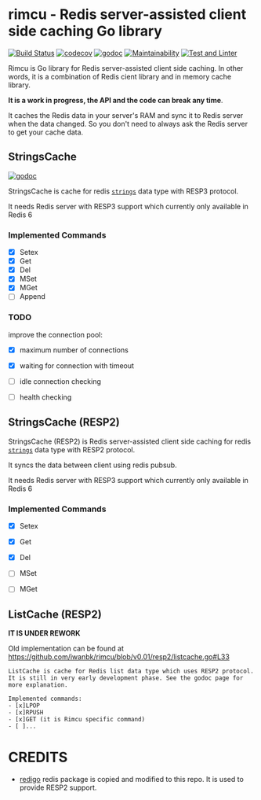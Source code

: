 # rimcu - Redis server-assisted client side caching Go library

[![Build Status](https://travis-ci.org/iwanbk/rimcu.svg?branch=master)](https://travis-ci.org/iwanbk/rimcu)
[![codecov](https://codecov.io/gh/iwanbk/rimcu/branch/master/graph/badge.svg)](https://codecov.io/gh/iwanbk/rimcu)
[![godoc](https://godoc.org/github.com/iwanbk/rimcu?status.svg)](http://godoc.org/github.com/iwanbk/rimcu)
[![Maintainability](https://api.codeclimate.com/v1/badges/edbfa2013d2a8d2b74ce/maintainability)](https://codeclimate.com/github/iwanbk/rimcu/maintainability)
[![Test and Linter](https://github.com/iwanbk/rimcu/actions/workflows/test_lint.yml/badge.svg)](https://github.com/iwanbk/rimcu/actions/workflows/test_lint.yml)

Rimcu is Go library for Redis server-assisted client side caching.
In other words, it is a combination of Redis cient library and in memory cache library.

**It is a work in progress, the API and the code can break any time**.

It caches the Redis data in your server's RAM and sync it to Redis server when the data changed.
So you don't need to always ask the Redis server to get your cache data. 


## StringsCache

[![godoc](https://godoc.org/github.com/iwanbk/rimcu?status.svg)](http://godoc.org/github.com/iwanbk/rimcu#StringsCache)

StringsCache is cache for redis [`strings`](https://redis.io/topics/data-types#strings) data type with RESP3 protocol.

It needs Redis server with RESP3 support which currently only available in Redis 6

### Implemented Commands

- [x] Setex
- [x] Get
- [x] Del
- [x] MSet
- [x] MGet
- [ ] Append

### TODO

improve the connection pool:
- [x] maximum number of connections
- [x] waiting for connection with timeout
- [ ] idle connection checking
- [ ] health checking 


## StringsCache (RESP2)

StringsCache (RESP2) is Redis server-assisted client side caching for redis [`strings`](https://redis.io/topics/data-types#strings) data type with RESP2 protocol.

It syncs the data between client using redis pubsub.

It needs Redis server with RESP3 support which currently only available in Redis 6

### Implemented Commands

- [x] Setex
- [x] Get
- [x] Del
- [ ] MSet
- [ ] MGet


## ListCache (RESP2)

**IT IS UNDER REWORK**

Old implementation can be found at https://github.com/iwanbk/rimcu/blob/v0.01/resp2/listcache.go#L33

```
ListCache is cache for Redis list data type which uses RESP2 protocol. It is still in very early development phase. See the godoc page for more explanation.
 
Implemented commands:
- [x]LPOP
- [x]RPUSH
- [x]GET (it is Rimcu specific command)
- [ ]...
```

# CREDITS

- [redigo](https://github.com/gomodule/redigo) redis package is copied and modified to this repo. It is used to provide RESP2 support.
